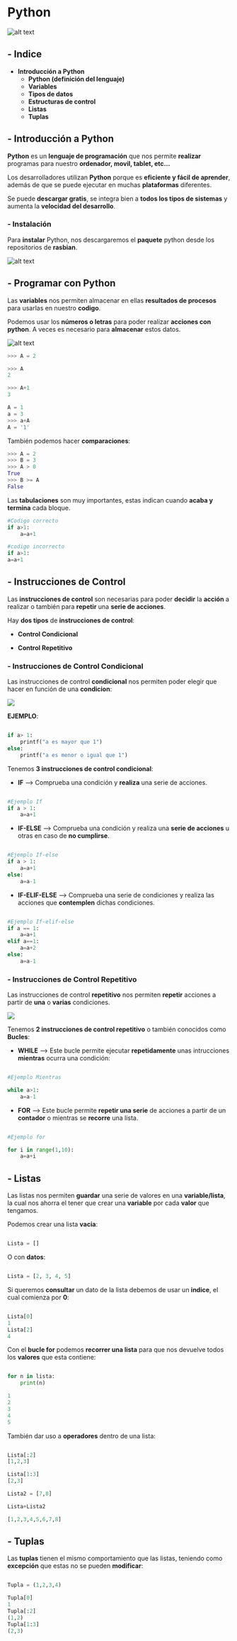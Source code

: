 # Python

![alt text](image-1.png)

## - **Indice** ##
+ **Introducción a Python**
  + **Python (definición del lenguaje)**
  + **Variables**
  + **Tipos de datos**
  + **Estructuras de control**
  + **Listas**
  + **Tuplas**


## - **Introducción a Python** ##

**Python** es un **lenguaje de programación** que nos permite **realizar** programas para nuestro **ordenador, movil, tablet, etc...**

Los desarrolladores utilizan **Python** porque es **eficiente y fácil de aprender**, además de que se puede ejecutar en muchas **plataformas** diferentes. 

Se puede **descargar gratis**, se integra bien a **todos los tipos de sistemas** y aumenta la **velocidad del desarrollo**.

### - **Instalación**

Para **instalar** Python, nos descargaremos el **paquete** python desde los repositorios de **rasbian**.

![alt text](image-2.png)

## - **Programar con Python**

Las **variables** nos permiten almacenar en ellas **resultados de procesos** para usarlas en nuestro **codigo**.

Podemos usar los **números o letras** para poder realizar **acciones con python**. A veces es necesario para **almacenar** estos datos.

![alt text](image-3.png)

```python
>>> A = 2

>>> A
2

>>> A+1
3
```

```python
A = 1
a = 3
>>> a+A
A = '1'
```

También podemos hacer **comparaciones**:

```python
>>> A = 2
>>> B = 3
>>> A > 0
True
>>> B >= A
False
```
Las **tabulaciones** son muy importantes, estas indican cuando **acaba y termina** cada bloque.

```python
#Codigo correcto
if a>1:
    a=a+1

#codigo incorrecto
if a>1:
a=a+1
```

## - **Instrucciones de Control**

Las **instrucciones de control** son necesarias para poder **decidir** la **acción** a realizar o también para **repetir** una **serie de acciones**.

Hay **dos tipos** de **instrucciones de control**:

+ **Control Condicional**

+ **Control Repetitivo**

### - **Instrucciones de Control Condicional**

Las instrucciones de control **condicional** nos permiten poder elegir que hacer en función de una **condicion**:

![](image-4.png)

**EJEMPLO**:

```python

if a> 1:
    printf("a es mayor que 1")
else:
    printf("a es menor o igual que 1")

```

Tenemos **3 instrucciones de control condicional**:

+ **IF** --> Comprueba una condición y **realiza** una serie de acciones.

```python

#Ejemplo If
if a > 1:
    a=a+1

```

+ **IF-ELSE** --> Comprueba una condición y realiza una **serie de acciones** u otras en caso de **no cumplirse**.

```python

#Ejemplo If-else
if a > 1:
    a=a+1
else:
    a=a-1

```

+ **IF-ELIF-ELSE** --> Comprueba una serie de condiciones y realiza las acciones que **contemplen** dichas condiciones.

```python

#Ejemplo If-elif-else
if a == 1:
    a=a+1
elif a==1:
    a=a+2
else:
    a=a-1

```

### - **Instrucciones de Control Repetitivo**

Las instrucciones de control **repetitivo** nos permiten **repetir** acciones a partir de **una** o **varias** condiciones.

![](image-5.png)

Tenemos **2 instrucciones de control repetitivo** o también conocidos como **Bucles**:

+ **WHILE** --> Este bucle permite ejecutar **repetidamente** unas intrucciones **mientras** ocurra una condición:

```python

#Ejemplo Mientras

while a>1:
    a=a-1

```

+ **FOR** --> Este bucle permite **repetir una serie** de acciones a partir de un **contador** o mientras se **recorre** una lista.

```python

#Ejemplo for

for i in range(1,10):
    a=a+i

```


## - **Listas**

Las listas nos permiten **guardar** una serie de valores en una **variable/lista**, la cual nos ahorra el tener que crear una **variable** por cada **valor** que tengamos.

Podemos crear una lista **vacia**:

```python

Lista = []

```

O con **datos**:

```python

Lista = [2, 3, 4, 5]

```

Si queremos **consultar** un dato de la lista debemos de usar un **indice**, el cual comienza por **0**:

```python

Lista[0]
1
Lista[2]
4
```

Con el **bucle for** podemos **recorrer una lista** para que nos devuelve todos los **valores** que esta contiene:

```python

for n in lista:
    print(n)

1
2
3
4
5
```

También dar uso a **operadores** dentro de una lista:

```python

Lista[:2]
[1,2,3]

Lista[1:3]
[2,3]

Lista2 = [7,8]

Lista+Lista2

[1,2,3,4,5,6,7,8]

```

## - **Tuplas**

Las **tuplas** tienen el mismo comportamiento que las listas, teniendo como **excepción** que estas no se pueden **modificar**:

```python

Tupla = (1,2,3,4)

Tupla[0]
1
Tupla[:2]
(1,2)
Tupla[1:3]
(2,3)
```